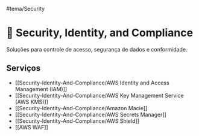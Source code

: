 #tema/Security 
# 🔐 Security, Identity, and Compliance

Soluções para controle de acesso, segurança de dados e conformidade.

## Serviços

- [[Security-Identity-And-Compliance/AWS Identity and Access Management (IAM)]]
- [[Security-Identity-And-Compliance/AWS Key Management Service (AWS KMS)]]
- [[Security-Identity-And-Compliance/Amazon Macie]]
- [[Security-Identity-And-Compliance/AWS Secrets Manager]]
- [[Security-Identity-And-Compliance/AWS Shield]]
- [[AWS WAF]]
